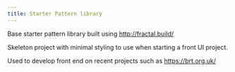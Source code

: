 ```yaml
---
title: Starter Pattern library
---
```


Base starter pattern library built using <a href="http://fractal.build/">http://fractal.build/</a>

Skeleton project with minimal styling to use when starting a front UI project.

Used to develop front end on recent projects such as <a href="https://brt.org.uk/">https://brt.org.uk/</a>
